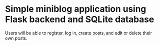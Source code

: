 # Simple miniblog application using Flask backend and SQLite database
Users will be able to register, log in, create posts, and edit or delete their own posts.
